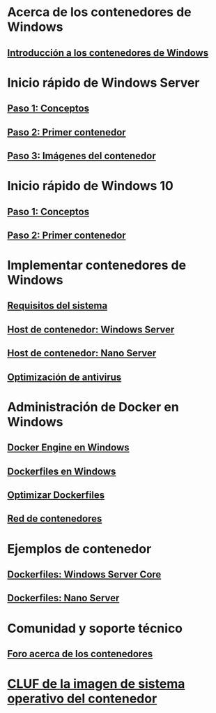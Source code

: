 # Acerca de los contenedores de Windows
## [Introducción a los contenedores de Windows](about/about_overview.md)

# Inicio rápido de Windows Server
## [Paso 1: Conceptos](quick_start/quick_start.md)
## [Paso 2: Primer contenedor](quick_start/quick_start_windows_server.md)
## [Paso 3: Imágenes del contenedor](quick_start/quick_start_images.md)

# Inicio rápido de Windows 10
## [Paso 1: Conceptos](quick_start/quick_start.md)
## [Paso 2: Primer contenedor](quick_start/quick_start_windows_10.md)

# Implementar contenedores de Windows
## [Requisitos del sistema](deployment/system_requirements.md)
## [Host de contenedor: Windows Server](deployment/deployment.md)
## [Host de contenedor: Nano Server](deployment/deployment_nano.md)
## [Optimización de antivirus](https://msdn.microsoft.com/en-us/windows/hardware/drivers/ifs/anti-virus-optimization-for-windows-containers)

# Administración de Docker en Windows
## [Docker Engine en Windows](docker/configure_docker_daemon.md)
## [Dockerfiles en Windows](docker/manage_windows_dockerfile.md)
## [Optimizar Dockerfiles](docker/optimize_windows_dockerfile.md)
## [Red de contenedores](management/container_networking.md)

# Ejemplos de contenedor
## [Dockerfiles: Windows Server Core](https://github.com/Microsoft/Virtualization-Documentation/tree/master/windows-container-samples/windowsservercore)
## [Dockerfiles: Nano Server](https://github.com/Microsoft/Virtualization-Documentation/tree/master/windows-container-samples/nanoserver)

# Comunidad y soporte técnico
## [Foro acerca de los contenedores](https://social.msdn.microsoft.com/Forums/en-US/home?forum=windowscontainers)

# [CLUF de la imagen de sistema operativo del contenedor](Images_EULA.md)


<!--HONumber=Sep16_HO4-->



